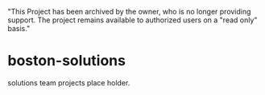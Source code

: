 "This Project has been archived by the owner, who is no longer providing support.  The project remains available to authorized users on a "read only" basis."

# boston-solutions
solutions team projects place holder.
